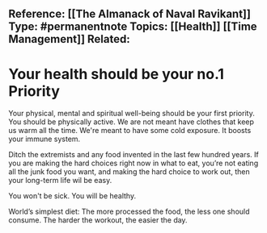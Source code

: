 **Reference:** [[The Almanack of Naval Ravikant]]
**Type:** #permanentnote 
**Topics:** [[Health]] [[Time Management]]
**Related:**
----
# Your health should be your no.1 Priority 
Your physical, mental and spiritual well-being should be your first priority. You should be physically active. We are not meant have clothes that keep us warm all the time. We're meant to have some cold exposure. It boosts your immune system.

Ditch the extremists and any food invented in the last few hundred years.
If you are making the hard choices right now in what to eat, you’re not eating all the junk food you want, and making the hard choice to work out, then your long-term life wil be easy. 


You won't be sick. You will be healthy.

World’s simplest diet: The more processed the food, the less one should consume. The harder the workout, the easier the day.